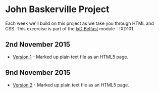 John Baskerville Project
========================

Each week we'll build on this project as we take you through HTML and CSS. This excercise is part of the [IxD Belfast](http://ixdbelfast.org) module - IXD101.

2nd November 2015
-----------------
+ [Version 1](https://pixelpaper.github.io/john-baskerville/version-1.html) - Marked up plain text file as an HTML5 page.

9nd November 2015
-----------------
+ [Version 2](https://pixelpaper.github.io/john-baskerville/version-2.html) - Marked up plain text file as an HTML5 page.
